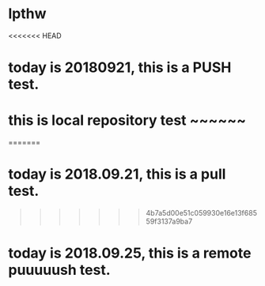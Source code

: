 # lpthw
<<<<<<< HEAD
# today is 20180921, this is a PUSH test.
# this is local repository test ~~~~~~
=======
# today is 2018.09.21, this is a pull test.
>>>>>>> 4b7a5d00e51c059930e16e13f68559f3137a9ba7

# today is 2018.09.25, this is a remote puuuuush test.
